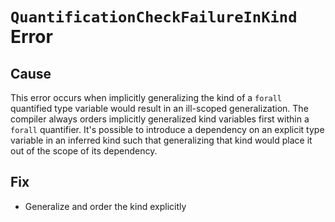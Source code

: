 # `QuantificationCheckFailureInKind` Error

## Cause

This error occurs when implicitly generalizing the kind of a `forall`
quantified type variable would result in an ill-scoped generalization. The
compiler always orders implicitly generalized kind variables first within a
`forall` quantifier. It's possible to introduce a dependency on an explicit
type variable in an inferred kind such that generalizing that kind would
place it out of the scope of its dependency.

## Fix

- Generalize and order the kind explicitly
